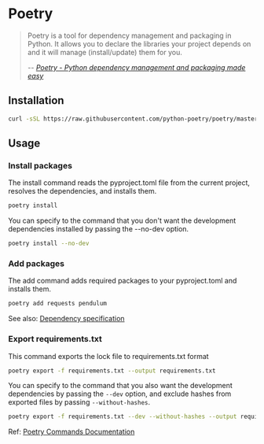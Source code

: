 # Poetry

> Poetry is a tool for dependency management and packaging in Python. It allows you to declare the libraries your project depends on and it will manage (install/update) them for you.
>
> -- <cite>[Poetry - Python dependency management and packaging made easy](https://python-poetry.org/docs/)</cite>

## Installation

```bash
curl -sSL https://raw.githubusercontent.com/python-poetry/poetry/master/get-poetry.py | python -
```

## Usage

### Install packages

The install command reads the pyproject.toml file from the current project, resolves the dependencies, and installs them.

```bash
poetry install
```

You can specify to the command that you don't want the development dependencies installed by passing the --no-dev option.

```bash
poetry install --no-dev
```

### Add packages

The add command adds required packages to your pyproject.toml and installs them.

```bash
poetry add requests pendulum
```

See also: [Dependency specification](https://python-poetry.org/docs/dependency-specification/)

### Export requirements.txt

This command exports the lock file to requirements.txt format

```bash
poetry export -f requirements.txt --output requirements.txt
```

You can specify to the command that you also want the development dependencies by passing the `--dev` option, and exclude hashes from exported files by passing `--without-hashes`.

```bash
poetry export -f requirements.txt --dev --without-hashes --output requirements.txt
```

Ref: [Poetry Commands Documentation](https://python-poetry.org/docs/cli/)
